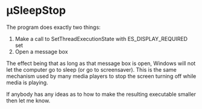 # µSleepStop
The program does exactly two things:

1. Make a call to SetThreadExecutionState with ES_DISPLAY_REQUIRED set
2. Open a message box

The effect being that as long as that message box is open, Windows will not let the computer go to sleep (or go to screensaver). This is the same mechanism used by many media players to stop the screen turning off while media is playing.

If anybody has any ideas as to how to make the resulting executable smaller then let me know.
